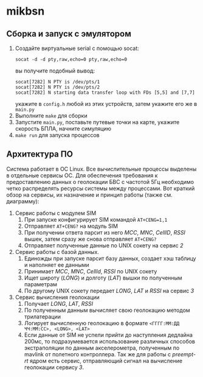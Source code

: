 # mikbsn

## Сборка и запуск с эмулятором
1. Создайте виртуальные serial с помощью socat:
	```
	socat -d -d pty,raw,echo=0 pty,raw,echo=0
	```
	вы получите подобный вывод:
	```
	socat[7282] N PTY is /dev/pts/1
	socat[7282] N PTY is /dev/pts/2
	socat[7282] N starting data transfer loop with FDs [5,5] and [7,7]
	```
	укажите в `config.h` любой из этих устройств, затем укажите его же в `main.py`
2. Выполните `make` для сборки
3. Запустите `main.py`, поставьте путевые точки на карте, укажите скорость БПЛА, начните симуляцию
4. `make run` для запуска процессов


## Архитектура ПО
Система работает в ОС Linux. Все вычислительные процессы выделены в отдельные сервисы ОС. Для обеспечения требования к предоставлению данных о геолокации БВС с частотой 5Гц необходимо четко распределять ресурсы системы между процессами. 
Вот краткий обзор на сервисы, их назначение и принцип работы (также см. диаграмму):
1. Сервис работы с модулем SIM
	1. При запуске конфигурирует SIM командой `AT+CENG=1,1`
	2. Отправляет `AT+CENG?` на модуль SIM
	3. При получении ответа парсит из него *MCC*, *MNC*, *CellID*, *RSSI* вышек, затем сразу же снова отправляет `AT+CENG?`
	4. Отправляет полученные данные по UNIX сокету на сервис *2*
2. Сервис работы с базой данных. 
	1. Единожды при запуске парсит базу данных, создает хэш таблицу и наполняет ее данными 
	2. Принимает *MCC*, *MNC*, *CellId*, *RSSI* по UNIX сокету
	3. Ищет широту (*LONG*) и долготу (*LAT*) вышки по полученным параметрам
	4. По другому UNIX сокету передает *LONG*, *LAT* и *RSSI* на сервис *3*
3. Сервис вычисления геолокации
	1. Получает *LONG*, *LAT*, *RSSI*
	2. По полученным данным вычисляет свою геолокацию методом трилатерации
	3. Логирует вычисленную геолокацию в формате
	`<ГГГГ:ММ:ДД ЧЧ:ММ:СС>, <LONG>, <LAT>`
	4. Если данные от SIM не успели прийти до наступления дедлайна 200мс, то подразумевается использование различных способов экстраполяции по данным акселерометра, полученным по mavlink от полетного контроллера.
Так же для работы с *preempt-rt* ядром есть сервис, отправляющий сигнал на вычисление геолокации сервису *3*.
